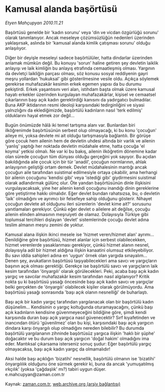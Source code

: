 # Kamusal alanda başörtüsü

*Etyen Mahçupyan 2010.11.21*

<td class="columnist-detail">
<p>Başörtüsü genelde bir 'kadın sorunu' veya 'din ve vicdan özgürlüğü sorunu' olarak tanımlanıyor. Ancak meseleye çözümsüzlüğün nedenleri üzerinden yaklaşırsak, aslında bir 'kamusal alanda kimlik çatışması sorunu' olduğu anlaşılıyor.</p>
<p>
<div id="haberMetinDiv">
<p>Diğer bir deyişle meseleyi sadece başörtülüler, hatta dindarlar üzerinden anlamak mümkün değil. Bu konuyu 'sorun' haline getiren şey devletin laiklik anlayışı ve laik kimliğin bu anlayış etrafında cemaatleşmiş olması. Yargının da devletçi laikliğin parçası olması, söz konusu sosyal reddiyenin gayri meşru yollardan 'hukuksal' gibi gösterilmesine vesile oldu. Açıkça söylemek gerekirse muhafazakâr kesimin erkek egemen yapısı da bu durumu pekiştirdi. Erkek yaşantısını veri alan, istihdam başta olmak üzere kamusal hayatı erkekler üzerinden kurgulayan muhafazakârlar, kişisel ve cemaatsel çıkarlarının başı açık kadın gerektirdiği kanısını da yadırgatıcı bulmadılar. Buna AKP iktidarının resmi ideoloji karşısındaki tedirginliğini ve siyasi yalnızlığını da eklediğimizde, başörtülü kadınların nasıl 'terk edilmiş' olduklarını hayal etmek zor değil...
<p> Bugün önümüzde hâlâ iki temel tartışma alanı var. Bunlardan biri ilköğrenimde başörtüsünün serbest olup olmayacağı, ki bu konu 'çocuğun' aileye mi, yoksa devlete mi ait olduğu tartışmasıyla bağlantılı. Bir görüşe göre çocuk hem ailenin hem de devletin uhdesi altında bir varlık ve ailenin 'yanlış' yaptığı her noktada devletin müdahale etme, hatta çocuğa 'el koyma' yetkisi olmalı. Ne var ki bu bakış, ailenin ilköğretim dönemine kadar olan sürede çocuğun tüm dünyası olduğu gerçeğini yok sayıyor. Bu açıdan bakıldığında aile çocuk için bir tür 'anadil', çocuğun normlarının, ahlak anlayışının geliştiği ortam demek. Devlet müdahalesinin mantığı ancak çocuğun aile tarafından suistimal edilmesiyle ortaya çıkabilir, ama herhangi bir ailenin çocuğunu 'kendisi gibi' veya 'istediği gibi' giydirmesini suistimal olarak adlandırmak gülünç olur. Öte yandan başörtüsünün dinle ilişkisini vurgulayacaksak, yine her ailenin kendi çocuğunu inandığı dinin gereklerine göre yetiştirme hakkı olmalıdır. Eğer devlet bundan rahatsızsa, bu, o devletin 'laik' olmadığını ve ayrımcı bir felsefeye sahip olduğunu gösterir. Nihayet çocuğun devlete ait olduğunu ileri sürenlerin 'devlet kime ait?' sorusunu yanıtlamaları gerekiyor. Çünkü eğer devlet o ailelere ait değilse, çocuğu ailenin elinden almasının meşruiyeti de olamaz. Dolayısıyla Türkiye gibi toplumsal tercihleri dışlayan 'devlet' sistemlerinde çocuğu devlet adına teslim almanın meşru zemini de yoktur.
<p> Kamusal alana ilişkin ikinci mesele ise 'hizmet veren/hizmet alan' ayrımı... Denildiğine göre başörtüsü, hizmet alanlar için serbest olabilecekken, hizmet verenlerde yasaklanması gerekiyor, çünkü hizmet alanın nesnel, dolayısıyla adil bir hizmet aldığına ilişkin kanaatini olumsuz etkileyebiliyor. Bu savı iddia sahipleri adına en 'uygun' örnek olan yargıda sınayalım... Denen şey, avukatların başörtüsü taşıyabilecekleri ama savcı ve yargıçların başının açık olması gerektiği. Gerekçe ise başörtülü savcı ve yargıçların laik kesim tarafından 'önyargılı' olarak görülecekleri. Peki, acaba başı açık kadın yargıç ve savcılar muhafazakâr kesim tarafından nasıl algılanıyor? Kritik nokta şu ki başörtüsü yasağı öncesinde başı açık kadın savcı ve yargıçlar belki gerçekten de 'önyargılı' olabilecek kişiler olarak görülmüyordu. Ama başörtüsü yasağı sonrasında 'başı açık olanın nesnelliği' de buharlaştı. 
<p> Başı açık bir kadın yargıç tarafından yargılanacak olan bir başörtülü kadın düşünelim... Kendisinin o yargıç koltuğunda oturamayacağını, çünkü başı açık kadınların kendisine güvenmeyeceğini bildiğine göre, şimdi kendi karşısında duran başı açık yargıca nasıl güvenecektir? Sırf kıyafetinden ve inancından ötürü 'güvenilmez' olan bu kişi, karşısındaki başı açık yargıcın dindara karşı önyargılı olup olmadığını nereden bilebilir? Bu durumda başörtülü yargılananın zihninde başörtüsüz yargıca ilişkin 'haklı bir şüphe' doğacaktır ve bu durum başı açık yargıcın 'doğal hakim' olmadığını ima eder. Mantıksal çıkarsama isterseniz sonuç şudur: Eğer başörtülü yargıç olmayacaksa, başı açık kadın yargıç da olmamalıdır!
<p> Aksi halde başı açıklığın 'bizatihi' nesnellik, başörtülü olmanın ise 'bizatihi' önyargılılık olduğunu öne sürmek gerekir ki, buna da ancak 'yumuşatılmış ırkçılık' (yoksa 'çağdaşlık' mı?) tabiri uygun düşer. e.mahcupyan@zaman.com.tr</p></p></p></p></p></div>
</p>
<a href="http://web.archive.org/web/20110126052546/mailto:e.mahcupyan@zaman.com.tr">
</a></td>

Kaynak: [zaman.com.tr](http://zaman.com.tr/yazar.do?yazino=1055008), [web.archive.org (arşiv bağlantısı)](http://web.archive.org/web/20110126052546/http://zaman.com.tr:80/yazar.do?yazino=1055008)
